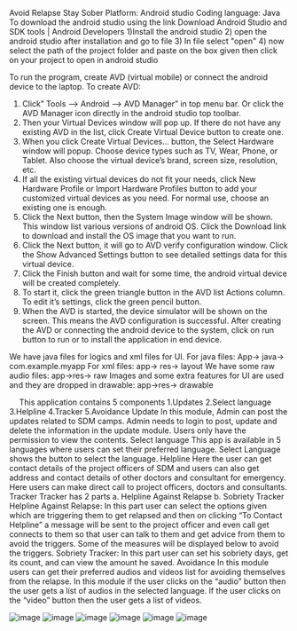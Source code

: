 Avoid Relapse Stay Sober Platform: Android studio
Coding language: Java
To download the android studio using the link 
Download Android Studio and SDK tools  |  Android Developers
1)Install the android studio
2) open the android studio after installation and go to file
3) In file select "open"
4) now select the path of the project folder and paste on the box given then click on your project to open in android studio

To run the program, create AVD (virtual mobile) or connect the android device to the laptop.
To create AVD: 
1.	Click” Tools —> Android —> AVD Manager” in top menu bar. Or click the AVD Manager icon directly in the android studio top toolbar.
2.	Then your Virtual Devices window will pop up. If there do not have any existing AVD in the list, click Create Virtual Device button to create one.
3.	When you click Create Virtual Devices… button, the Select Hardware window will popup. Choose device types such as TV, Wear, Phone, or Tablet. Also choose the virtual device’s brand, screen size, resolution, etc.
4.	If all the existing virtual devices do not fit your needs, click New Hardware Profile or Import Hardware Profiles button to add your customized virtual devices as you need. For normal use, choose an existing one is enough.
5.	Click the Next button, then the System Image window will be shown. This window list various versions of android OS. Click the Download link to download and install the OS image that you want to run.
6.	Click the Next button, it will go to AVD verify configuration window. Click the Show Advanced Settings button to see detailed settings data for this virtual device.
7.	Click the Finish button and wait for some time, the android virtual device will be created completely.
8.	To start it, click the green triangle button in the AVD list Actions column. To edit it’s settings, click the green pencil button.
9.	When the AVD is started, the device simulator will be shown on the screen. This means the AVD configuration is successful.
After creating the AVD or connecting the android device to the system, click on run button to run or to install the application in end device.

We have java files for logics and xml files for UI.
For java files: App-> java-> com.example.myapp
For xml files: app-> res-> layout
We have some raw audio files: app->res-> raw
Images and some extra features for UI are used and they are dropped in drawable:
app->res-> drawable



 
This application contains 5 components 
1.Updates
2.Select language
3.Helpline
4.Tracker
5.Avoidance
Update
In this module, Admin can post the updates related to SDM camps. Admin needs to login to post, update and delete the information in the update module. Users only have the permission to view the contents.
Select language
This app is available in 5 languages where users can set their preferred language. Select Language shows the button to select the language.
Helpline
Here the user can get contact details of the project officers of SDM and users can also get address and contact details of other doctors and consultant for emergency. Here users can make direct call to project officers, doctors and consultants.
Tracker
Tracker has 2 parts 
a. Helpline Against Relapse
b. Sobriety Tracker
Helpline Against Relapse: In this part user can select the options given which are triggering them to get relapsed and then on clicking “To Contact Helpline” a message will be sent to the project officer and even call get connects to them so that user can talk to them and get advice from them to avoid the triggers. Some of the measures will be displayed below to avoid the triggers.
Sobriety Tracker: In this part user can set his sobriety days, get its count, and can view the amount he saved.
Avoidance 
In this module users can get their preferred audios and videos list for avoiding themselves from the relapse. In this module if the user clicks on the “audio” button then the user gets a list of audios in the selected language. If the user clicks on the “video” button then the user gets a list of videos.




![image](https://user-images.githubusercontent.com/99385895/205363721-aa4bb7e6-88ec-41d6-94ae-b01375e2b8ce.png)
![image](https://user-images.githubusercontent.com/99385895/205363772-013bf88e-30e4-4989-8aee-e9ff1cef711d.png)
![image](https://user-images.githubusercontent.com/99385895/205363816-f274446f-ccb0-40c2-910e-505d521c2260.png)
![image](https://user-images.githubusercontent.com/99385895/205363841-f98b9fa2-13af-4413-a4df-b52dff774719.png)
![image](https://user-images.githubusercontent.com/99385895/205363873-450a1588-e033-43d8-95b8-e3d786ee9485.png)
![image](https://user-images.githubusercontent.com/99385895/205363928-08a79410-a0c9-4076-b645-4f59296d2222.png)



